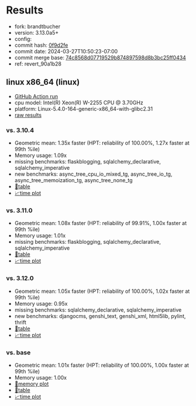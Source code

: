 # Results

- fork: brandtbucher
- version: 3.13.0a5+
- config: 
- commit hash: [0f9d2fe](https://github.com/brandtbucher/cpython/commit/0f9d2fe)
- commit date: 2024-03-27T10:50:23-07:00
- commit merge base: [74c8568d07719529b874897598d8b3bc25ff0434](https://github.com/brandtbucher/cpython/commit/74c8568d07719529b874897598d8b3bc25ff0434)
- ref: revert_90a1b28

## linux x86_64 (linux)

- [GitHub Action run](https://github.com/faster-cpython/benchmarking/actions/runs/8456363740)
- cpu model: Intel(R) Xeon(R) W-2255 CPU @ 3.70GHz
- platform: Linux-5.4.0-164-generic-x86_64-with-glibc2.31
- [raw results](bm-20240327-linux-x86_64-brandtbucher-revert_90a1b28-3.13.0a5%2B-0f9d2fe.json)

### vs. 3.10.4

- Geometric mean: 1.35x faster (HPT: reliability of 100.00%, 1.27x faster at 99th %ile)
- Memory usage: 1.09x
- missing benchmarks: flaskblogging, sqlalchemy_declarative, sqlalchemy_imperative
- new benchmarks: async_tree_cpu_io_mixed_tg, async_tree_io_tg, async_tree_memoization_tg, async_tree_none_tg
- [📄table](bm-20240327-linux-x86_64-brandtbucher-revert_90a1b28-3.13.0a5%2B-0f9d2fe-vs-3.10.4.md)
- [📈time plot](bm-20240327-linux-x86_64-brandtbucher-revert_90a1b28-3.13.0a5%2B-0f9d2fe-vs-3.10.4.png)

### vs. 3.11.0

- Geometric mean: 1.08x faster (HPT: reliability of 99.91%, 1.00x faster at 99th %ile)
- Memory usage: 1.01x
- missing benchmarks: flaskblogging, sqlalchemy_declarative, sqlalchemy_imperative
- [📄table](bm-20240327-linux-x86_64-brandtbucher-revert_90a1b28-3.13.0a5%2B-0f9d2fe-vs-3.11.0.md)
- [📈time plot](bm-20240327-linux-x86_64-brandtbucher-revert_90a1b28-3.13.0a5%2B-0f9d2fe-vs-3.11.0.png)

### vs. 3.12.0

- Geometric mean: 1.05x faster (HPT: reliability of 100.00%, 1.02x faster at 99th %ile)
- Memory usage: 0.95x
- missing benchmarks: sqlalchemy_declarative, sqlalchemy_imperative
- new benchmarks: djangocms, genshi_text, genshi_xml, html5lib, pylint, thrift
- [📄table](bm-20240327-linux-x86_64-brandtbucher-revert_90a1b28-3.13.0a5%2B-0f9d2fe-vs-3.12.0.md)
- [📈time plot](bm-20240327-linux-x86_64-brandtbucher-revert_90a1b28-3.13.0a5%2B-0f9d2fe-vs-3.12.0.png)

### vs. base

- Geometric mean: 1.01x faster (HPT: reliability of 100.00%, 1.00x faster at 99th %ile)
- Memory usage: 1.00x
- [🧠memory plot](bm-20240327-linux-x86_64-brandtbucher-revert_90a1b28-3.13.0a5%2B-0f9d2fe-vs-base-mem.png)
- [📄table](bm-20240327-linux-x86_64-brandtbucher-revert_90a1b28-3.13.0a5%2B-0f9d2fe-vs-base.md)
- [📈time plot](bm-20240327-linux-x86_64-brandtbucher-revert_90a1b28-3.13.0a5%2B-0f9d2fe-vs-base.png)

